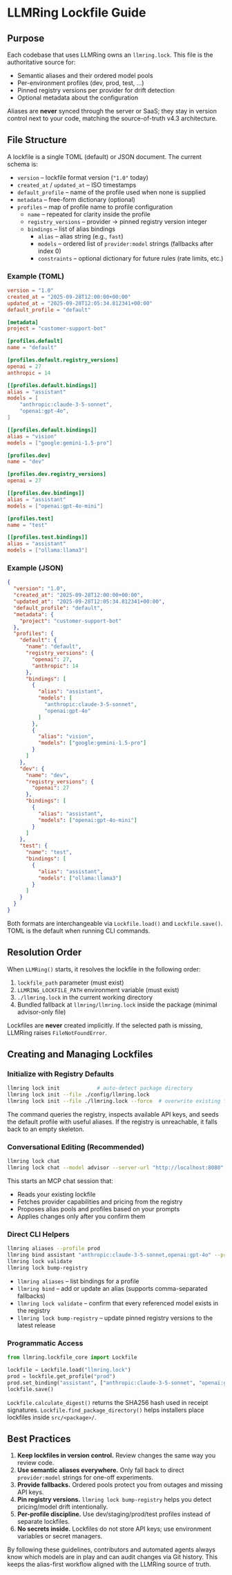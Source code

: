 # LLMRing Lockfile Guide

## Purpose

Each codebase that uses LLMRing owns an `llmring.lock`. This file is the authoritative source for:

- Semantic aliases and their ordered model pools
- Per-environment profiles (dev, prod, test, …)
- Pinned registry versions per provider for drift detection
- Optional metadata about the configuration

Aliases are **never** synced through the server or SaaS; they stay in version control next to your code, matching the source-of-truth v4.3 architecture.

## File Structure

A lockfile is a single TOML (default) or JSON document. The current schema is:

- `version` – lockfile format version (`"1.0"` today)
- `created_at` / `updated_at` – ISO timestamps
- `default_profile` – name of the profile used when none is supplied
- `metadata` – free-form dictionary (optional)
- `profiles` – map of profile name to profile configuration
  - `name` – repeated for clarity inside the profile
  - `registry_versions` – provider → pinned registry version integer
  - `bindings` – list of alias bindings
    - `alias` – alias string (e.g., `fast`)
    - `models` – ordered list of `provider:model` strings (fallbacks after index 0)
    - `constraints` – optional dictionary for future rules (rate limits, etc.)

### Example (TOML)

```toml
version = "1.0"
created_at = "2025-09-28T12:00:00+00:00"
updated_at = "2025-09-28T12:05:34.812341+00:00"
default_profile = "default"

[metadata]
project = "customer-support-bot"

[profiles.default]
name = "default"

[profiles.default.registry_versions]
openai = 27
anthropic = 14

[[profiles.default.bindings]]
alias = "assistant"
models = [
    "anthropic:claude-3-5-sonnet",
    "openai:gpt-4o",
]

[[profiles.default.bindings]]
alias = "vision"
models = ["google:gemini-1.5-pro"]

[profiles.dev]
name = "dev"

[profiles.dev.registry_versions]
openai = 27

[[profiles.dev.bindings]]
alias = "assistant"
models = ["openai:gpt-4o-mini"]

[profiles.test]
name = "test"

[[profiles.test.bindings]]
alias = "assistant"
models = ["ollama:llama3"]
```

### Example (JSON)

```json
{
  "version": "1.0",
  "created_at": "2025-09-28T12:00:00+00:00",
  "updated_at": "2025-09-28T12:05:34.812341+00:00",
  "default_profile": "default",
  "metadata": {
    "project": "customer-support-bot"
  },
  "profiles": {
    "default": {
      "name": "default",
      "registry_versions": {
        "openai": 27,
        "anthropic": 14
      },
      "bindings": [
        {
          "alias": "assistant",
          "models": [
            "anthropic:claude-3-5-sonnet",
            "openai:gpt-4o"
          ]
        },
        {
          "alias": "vision",
          "models": ["google:gemini-1.5-pro"]
        }
      ]
    },
    "dev": {
      "name": "dev",
      "registry_versions": {
        "openai": 27
      },
      "bindings": [
        {
          "alias": "assistant",
          "models": ["openai:gpt-4o-mini"]
        }
      ]
    },
    "test": {
      "name": "test",
      "bindings": [
        {
          "alias": "assistant",
          "models": ["ollama:llama3"]
        }
      ]
    }
  }
}
```

Both formats are interchangeable via `Lockfile.load()` and `Lockfile.save()`. TOML is the default when running CLI commands.

## Resolution Order

When `LLMRing()` starts, it resolves the lockfile in the following order:

1. `lockfile_path` parameter (must exist)
2. `LLMRING_LOCKFILE_PATH` environment variable (must exist)
3. `./llmring.lock` in the current working directory
4. Bundled fallback at `llmring/llmring.lock` inside the package (minimal advisor-only file)

Lockfiles are **never** created implicitly. If the selected path is missing, LLMRing raises `FileNotFoundError`.

## Creating and Managing Lockfiles

### Initialize with Registry Defaults

```bash
llmring lock init            # auto-detect package directory
llmring lock init --file ./config/llmring.lock
llmring lock init --file ./llmring.lock --force  # overwrite existing file
```

The command queries the registry, inspects available API keys, and seeds the default profile with useful aliases. If the registry is unreachable, it falls back to an empty skeleton.

### Conversational Editing (Recommended)

```bash
llmring lock chat
llmring lock chat --model advisor --server-url "http://localhost:8080"
```

This starts an MCP chat session that:
- Reads your existing lockfile
- Fetches provider capabilities and pricing from the registry
- Proposes alias pools and profiles based on your prompts
- Applies changes only after you confirm them

### Direct CLI Helpers

```bash
llmring aliases --profile prod
llmring bind assistant "anthropic:claude-3-5-sonnet,openai:gpt-4o" --profile prod
llmring lock validate
llmring lock bump-registry
```

- `llmring aliases` – list bindings for a profile
- `llmring bind` – add or update an alias (supports comma-separated fallbacks)
- `llmring lock validate` – confirm that every referenced model exists in the registry
- `llmring lock bump-registry` – update pinned registry versions to the latest release

### Programmatic Access

```python
from llmring.lockfile_core import Lockfile

lockfile = Lockfile.load("llmring.lock")
prod = lockfile.get_profile("prod")
prod.set_binding("assistant", ["anthropic:claude-3-5-sonnet", "openai:gpt-4o"])
lockfile.save()
```

`Lockfile.calculate_digest()` returns the SHA256 hash used in receipt signatures. `Lockfile.find_package_directory()` helps installers place lockfiles inside `src/<package>/`.

## Best Practices

1. **Keep lockfiles in version control.** Review changes the same way you review code.
2. **Use semantic aliases everywhere.** Only fall back to direct `provider:model` strings for one-off experiments.
3. **Provide fallbacks.** Ordered pools protect you from outages and missing API keys.
4. **Pin registry versions.** `llmring lock bump-registry` helps you detect pricing/model drift intentionally.
5. **Per-profile discipline.** Use dev/staging/prod/test profiles instead of separate lockfiles.
6. **No secrets inside.** Lockfiles do not store API keys; use environment variables or secret managers.

By following these guidelines, contributors and automated agents always know which models are in play and can audit changes via Git history. This keeps the alias-first workflow aligned with the LLMRing source of truth.
